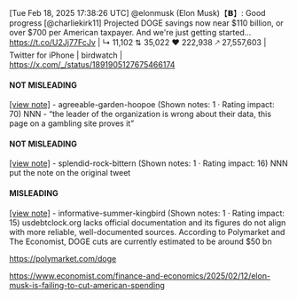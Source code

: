[Tue Feb 18, 2025 17:38:26 UTC] @elonmusk (Elon Musk)【𝗕】: Good progress [@charliekirk11] Projected DOGE savings now near $110 billion, or over $700 per American taxpayer. And we're just getting started... https://t.co/U2Jj77FcJv | ↳ 11,102 ⇅ 35,022 ♥ 222,938 🡕 27,557,603 | Twitter for iPhone | birdwatch | https://x.com/_/status/1891905127675466174

#### NOT MISLEADING

[[view note]](https://x.com/i/birdwatch/n/1891976029113295188) - agreeable-garden-hoopoe (Shown notes: 1 · Rating impact: 70)
NNN - “the leader of the organization is wrong about their data, this page on a gambling site proves it”

#### NOT MISLEADING

[[view note]](https://x.com/i/birdwatch/n/1891945117067472916) - splendid-rock-bittern (Shown notes: 1 · Rating impact: 16)
NNN put the note on the original tweet

#### MISLEADING

[[view note]](https://x.com/i/birdwatch/n/1891934623535350257) - informative-summer-kingbird (Shown notes: 1 · Rating impact: 15)
usdebtclock.org lacks official documentation and its figures do not align with more reliable, well-documented sources. According to Polymarket and The Economist, DOGE cuts are currently estimated to be around $50 bn

https://polymarket.com/doge

https://www.economist.com/finance-and-economics/2025/02/12/elon-musk-is-failing-to-cut-american-spending
